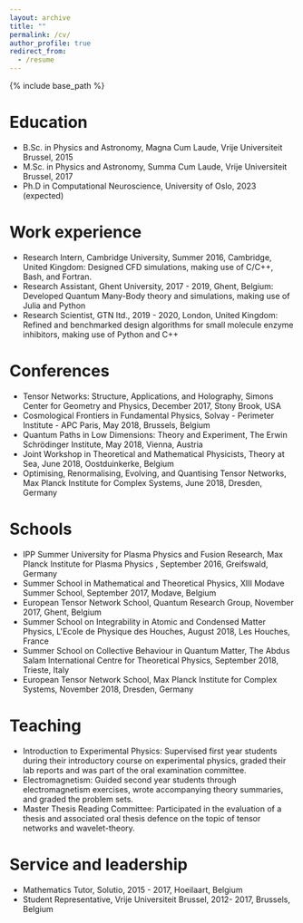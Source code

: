 ```yaml
---
layout: archive
title: ""
permalink: /cv/
author_profile: true
redirect_from:
  - /resume
---
```


{% include base_path %}
  
Education
======
* B.Sc. in Physics and Astronomy, Magna Cum Laude, Vrije Universiteit Brussel, 2015
* M.Sc. in Physics and Astronomy, Summa Cum Laude, Vrije Universiteit Brussel, 2017
* Ph.D in Computational Neuroscience, University of Oslo, 2023 (expected)

Work experience
======
* Research Intern, Cambridge University, Summer 2016, Cambridge, United Kingdom: Designed CFD simulations, making use of C/C++, Bash, and Fortran.
* Research Assistant, Ghent University, 2017 - 2019, Ghent, Belgium: Developed Quantum Many-Body theory and simulations, making use of Julia and Python
* Research Scientist, GTN ltd., 2019 - 2020, London, United Kingdom: Refined and benchmarked design algorithms for small molecule enzyme inhibitors, making use of Python and C++

Conferences
======
* Tensor Networks: Structure, Applications, and Holography, Simons Center for Geometry and Physics, December 2017, Stony Brook, USA
* Cosmological Frontiers in Fundamental Physics, Solvay - Perimeter Institute - APC Paris, May 2018, Brussels, Belgium
* Quantum Paths in Low Dimensions: Theory and Experiment, The Erwin Schrödinger Institute, May 2018, Vienna, Austria
* Joint Workshop in Theoretical and Mathematical Physicists, Theory at Sea, June 2018, Oostduinkerke, Belgium
* Optimising, Renormalising, Evolving, and Quantising Tensor Networks, Max Planck Institute for Complex Systems, June 2018, Dresden, Germany

Schools
======
* IPP Summer University for Plasma Physics and Fusion Research, Max Planck Institute for Plasma Physics , September 2016, Greifswald, Germany
* Summer School in Mathematical and Theoretical Physics, XIII Modave Summer School, September 2017, Modave, Belgium
* European Tensor Network School, Quantum Research Group, November 2017, Ghent, Belgium
* Summer School on Integrability in Atomic and Condensed Matter Physics, L'Ecole de Physique des Houches, August 2018, Les Houches, France
* Summer School on Collective Behaviour in Quantum Matter, The Abdus Salam International Centre for Theoretical Physics, September 2018, Trieste, Italy
* European Tensor Network School, Max Planck Institute for Complex Systems, November 2018, Dresden, Germany

Teaching
======
* Introduction to Experimental Physics: Supervised first year students during their introductory course on experimental physics, graded their lab reports and was part of the oral examination committee. 
* Electromagnetism: Guided second year students through electromagnetism exercises, wrote accompanying theory summaries, and graded the problem sets. 
* Master Thesis Reading Committee: Participated in the evaluation of a thesis and associated oral thesis defence  on the topic of tensor networks and wavelet-theory. 

Service and leadership
======
* Mathematics Tutor, Solutio, 2015 - 2017, Hoeilaart, Belgium
* Student Representative, Vrije Universiteit Brussel, 2012- 2017, Brussels, Belgium
